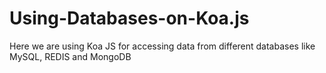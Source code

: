# Using-Databases-on-Koa.js
Here we are using Koa JS for accessing data from different databases like MySQL, REDIS and MongoDB
